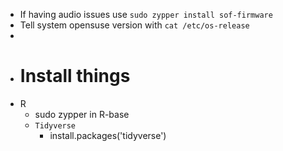 - If having audio issues use `sudo zypper install sof-firmware`
- Tell system opensuse version with `cat /etc/os-release `
-
- # Install things
- R
	- sudo zypper in R-base
	- `Tidyverse`
		- install.packages('tidyverse')